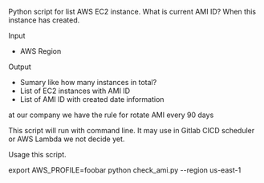  Python script for list AWS EC2 instance. What is current AMI ID? When this instance has created.

Input

- AWS Region

Output

- Sumary like how many instances in total?
- List of EC2 instances with AMI ID
- List of AMI ID with created date information


at our company we have the rule for rotate AMI every 90 days

This script will run with command line. It may use in Gitlab CICD scheduler or AWS Lambda we not decide yet.

Usage this script.

export AWS_PROFILE=foobar
python check_ami.py --region us-east-1
